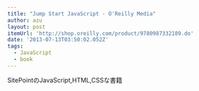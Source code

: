 ```yaml
---
title: "Jump Start JavaScript - O'Reilly Media"
author: azu
layout: post
itemUrl: 'http://shop.oreilly.com/product/9780987332189.do'
date: '2013-07-13T03:50:02.052Z'
tags:
  - JavaScript
  - book
---
```

SitePointのJavaScript,HTML,CSSな書籍
